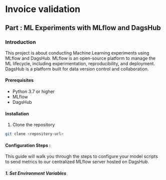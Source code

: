 # Invoice validation 






## Part : ML Experiments with MLflow and DagsHub

### Introduction

This project is about conducting Machine Learning experiments using MLflow and DagsHub. MLflow is an open-source platform to manage the ML lifecycle, including experimentation, reproducibility, and deployment. DagsHub is a platform built for data version control and collaboration.


#### Prerequisites

- Python 3.7 or higher
- MLflow
- DagsHub

#### Installation

1. Clone the repository
```bash
git clone <repository-url>
```

#### Configuration Steps : 
This guide will walk you through the steps to configure your model scripts to send metrics to our centralized MLflow server hosted on DagsHub.
##### 1. Set Environment Variables

